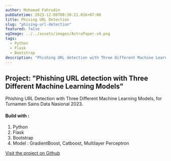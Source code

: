```yaml
---
author: Mohamad Fahrudin
pubDatetime: 2023-12-08T08:30:21.816+07:00
title: Phising URL Detection
slug: "phising-url-detection"
featured: false
ogImage: ../../assets/images/AstroPaper-v4.png
tags:
  - Python
  - Flask
  - Bootstrap
description: "Phishing URL detection with Three Different Machine Learning Models"
---
```


## Project: "Phishing URL detection with Three Different Machine Learning Models"
Phishing URL Detection with Three Different Machine Learning Models, for Turnamen Sains Data Nasional 2023.


#### Build with :
1. Python
2. Flask
3. Bootstrap
3. Model : GradientBoost, Catboost, Multilayer Perceptron

[Visit the project on Github](https://github.com/adinfahru/phishing-url-detection) <br/>
